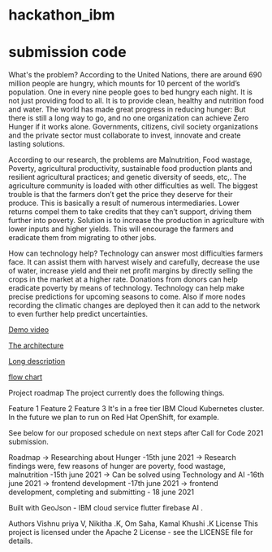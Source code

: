 # hackathon_ibm
# submission code 

What's the problem?
According to the United Nations, there are around 690 million people are hungry, which mounts for 10 percent of the world’s population. One in every nine people goes to bed hungry each night. It is not just providing food to all. It is to provide clean, healthy and nutrition food and water. The world has made great progress in reducing hunger: But there is still a long way to go, and no one organization can achieve Zero Hunger if it works alone. Governments, citizens, civil society organizations and the private sector must collaborate to invest, innovate and create lasting solutions.

According to our research, the problems are Malnutrition, Food wastage, Poverty, agricultural productivity, sustainable food production plants and resilient agricultural practices; and genetic diversity of seeds, etc,. The agriculture community is loaded with other difficulties as well. The biggest trouble is that the farmers don’t get the price they deserve for their produce. This is basically a result of numerous intermediaries. Lower returns compel them to take credits that they can’t support, driving them further into poverty. Solution is to increase the production in agriculture with lower inputs and higher yields. This will encourage the farmers and eradicate them from migrating to other jobs.

How can technology help?
Technology can answer most difficulties farmers face. It can assist them with harvest wisely and carefully, decrease the use of water, increase yield and their net profit margins by directly selling the crops in the market at a higher rate. Donations from donors can help eradicate poverty by means of technology. Technology can help make precise predictions for upcoming seasons to come. Also if more nodes recording the climatic changes are deployed then it can add to the network to even further help predict uncertainties.



[Demo video](https://youtu.be/yI9_klmRT2E)


[The architecture]()

[Long description](https://github.com/priya1-0/hackathon_ibm/blob/main/help_harvest_frontend/assets/Data/long%20description)

[flow chart]()


Project roadmap
The project currently does the following things.

Feature 1
Feature 2
Feature 3
It's in a free tier IBM Cloud Kubernetes cluster. In the future we plan to run on Red Hat OpenShift, for example.

See below for our proposed schedule on next steps after Call for Code 2021 submission.

Roadmap
-> Researching about Hunger -15th june 2021
-> Research findings were, few reasons of hunger are poverty, food wastage, malnutrition -15th june 2021
-> Can be solved using Technology and AI -16th june 2021
-> frontend development -17th june 2021
-> frontend development, completing and submitting - 18 june 2021


Built with
GeoJson - IBM cloud service
flutter
firebase
AI
.

Authors
Vishnu priya V, Nikitha .K, Om Saha, Kamal Khushi .K
License
This project is licensed under the Apache 2 License - see the LICENSE file for details.
